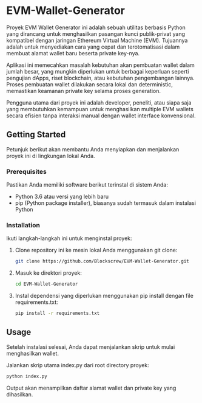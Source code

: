 # EVM-Wallet-Generator

Proyek EVM Wallet Generator ini adalah sebuah utilitas berbasis Python yang dirancang untuk menghasilkan pasangan kunci publik-privat yang kompatibel dengan jaringan Ethereum Virtual Machine (EVM). Tujuannya adalah untuk menyediakan cara yang cepat dan terotomatisasi dalam membuat alamat wallet baru beserta private key-nya.

Aplikasi ini memecahkan masalah kebutuhan akan pembuatan wallet dalam jumlah besar, yang mungkin diperlukan untuk berbagai keperluan seperti pengujian dApps, riset blockchain, atau kebutuhan pengembangan lainnya. Proses pembuatan wallet dilakukan secara lokal dan deterministic, memastikan keamanan private key selama proses generation.

Pengguna utama dari proyek ini adalah developer, peneliti, atau siapa saja yang membutuhkan kemampuan untuk menghasilkan multiple EVM wallets secara efisien tanpa interaksi manual dengan wallet interface konvensional.

## Getting Started

Petunjuk berikut akan membantu Anda menyiapkan dan menjalankan proyek ini di lingkungan lokal Anda.

### Prerequisites

Pastikan Anda memiliki software berikut terinstal di sistem Anda:

*   Python 3.6 atau versi yang lebih baru
*   pip (Python package installer), biasanya sudah termasuk dalam instalasi Python

### Installation

Ikuti langkah-langkah ini untuk menginstal proyek:

1.  Clone repository ini ke mesin lokal Anda menggunakan git clone:
    ```bash
    git clone https://github.com/Blockscrew/EVM-Wallet-Generator.git
    ```
2.  Masuk ke direktori proyek:
    ```bash
    cd EVM-Wallet-Generator
    ```
3.  Instal dependensi yang diperlukan menggunakan pip install dengan file requirements.txt:
    ```bash
    pip install -r requirements.txt
    ```

## Usage

Setelah instalasi selesai, Anda dapat menjalankan skrip untuk mulai menghasilkan wallet.

Jalankan skrip utama index.py dari root directory proyek:

```bash
python index.py
```

Output akan menampilkan daftar alamat wallet dan private key yang dihasilkan.
